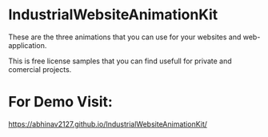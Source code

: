 # IndustrialWebsiteAnimationKit

These are the three animations that you can use for your websites and web-application.

This is free license samples that you can find usefull for private and comercial projects.

# For Demo Visit:

https://abhinav2127.github.io/IndustrialWebsiteAnimationKit/
